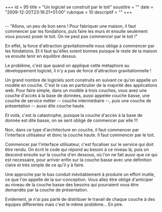 +++
id = 95
title = "Un logiciel se construit par le toit"
soustitre = ""
date = "2009-12-20T23:19:21+01:00"
rubrique = 10
descriptif = ""
+++

<h2></h2>
-- "Allons, un peu de bon sens ! Pour fabriquer une maison, il faut commencer par les fondations, puis faire les murs et ensuite seulement vous pouvez poser le toit. On ne peut pas commencer par le toit !"

En effet, la force d'attraction gravitationnelle nous oblige à commencer par les fondations. Et il faut qu'elles soient bonnes puisque le reste de la maison va ensuite tenir en équilibre dessus.

Le problème, c'est que quand on applique cette métaphore au développement logiciel, il n'y a pas de force d'attraction gravitationnelle !

Un grand nombre de logiciels sont construits en suivant ce qu'on appelle un modèle en couche. C'est le cas en particulier de la majorité des applications web. Pour faire simple, dans un modèle à trois couches, vous avez une couche d'accès à la base de données, aussi appelée couche basse, une couche de service métier -- couche intermédiaire --, puis une couche de présentation -- aussi dite couche haute.

Et voilà, c'est la catastrophe, puisque la couche d'accès à la base de donnée est dite basse, on se sent obligé de commencer par elle !!!

Non, dans ce type d'architecture en couche, il faut commencer par l'interface utilisateur et donc la couche haute. Il faut commencer par le toit.

Commencer par l'interface utilisateur, c'est focaliser sur le service qui doit être rendu. On écrit le code qui répond au besoin à ce niveau là, puis on descend ensuite sur la couche d'en dessous, où l'on ne fait aussi que ce qui est necessaire, pour arriver enfin sur la couche basse avec une définition claire et très simple de ce qu'il y à faire.

Une approche par le bas conduit inévitablement à produire un effort inutile, ce que l'on appelle de la sur-conception. Vous allez être obligé d'anticiper au niveau de la couche basse des besoins qui pourraient vous être demandés par la couche de présentation.

Evidement, je n'ai pas parlé de distribuer le travail de chaque couche à des équipes differentes mais c'est le même problème... En pire.